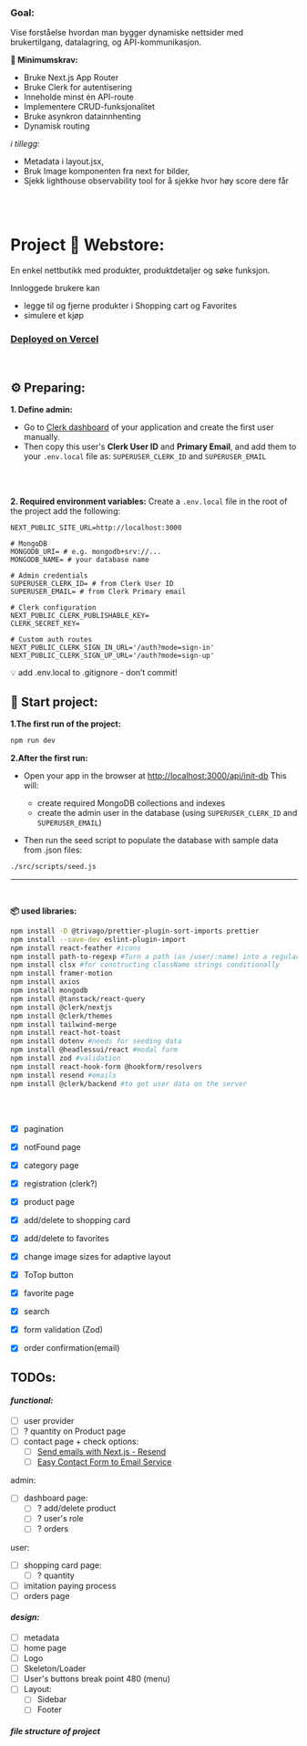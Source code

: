 
### Goal:

 Vise forståelse hvordan man bygger dynamiske nettsider med brukertilgang, datalagring, og API-kommunikasjon.

 **🎯 Minimumskrav:**
- Bruke Next.js App Router
- Bruke Clerk for autentisering
- Inneholde minst én API-route
- Implementere CRUD-funksjonalitet
- Bruke asynkron datainnhenting
- Dynamisk routing

*i tillegg:*
- Metadata i layout.jsx,
- Bruk Image komponenten fra next for bilder,
- Sjekk lighthouse observability tool for å sjekke hvor høy score dere får   
<br />
<br />

# **Project 🛒 Webstore:**

En enkel nettbutikk med produkter, produktdetaljer og søke funksjon.

Innloggede brukere kan 
- legge til og fjerne produkter i Shopping cart og Favorites
- simulere et kjøp



### [Deployed on Vercel](https://next-intro-sandy.vercel.app/)
<br />

## ⚙️ Preparing:

**1. Define admin:**  
- Go to [Clerk dashboard](https://dashboard.clerk.com/) of your application and create the first user manually.
- Then copy this user's **Clerk User ID** and **Primary Email**, and add them to your `.env.local` file as:  `SUPERUSER_CLERK_ID` and  `SUPERUSER_EMAIL`
<br />
<br />

**2. Required environment variables:**
Create a `.env.local` file in the root of the project add the following:
```env
NEXT_PUBLIC_SITE_URL=http://localhost:3000

# MongoDB
MONGODB_URI= # e.g. mongodb+srv://...
MONGODB_NAME= # your database name

# Admin credentials
SUPERUSER_CLERK_ID= # from Clerk User ID
SUPERUSER_EMAIL= # from Clerk Primary email

# Clerk configuration
NEXT_PUBLIC_CLERK_PUBLISHABLE_KEY=
CLERK_SECRET_KEY=

# Custom auth routes
NEXT_PUBLIC_CLERK_SIGN_IN_URL='/auth?mode=sign-in'
NEXT_PUBLIC_CLERK_SIGN_UP_URL='/auth?mode=sign-up'
```
💡 add .env.local to .gitignore - don’t commit!




## 🚀 Start project:
**1.The first run of the project:** 
```bash
npm run dev
```

**2.After the first run:**

- Open your app in the browser at [http://localhost:3000/api/init-db](http://localhost:3000/api/init-db)
  This will:
  - create required MongoDB collections and indexes
  - create the admin user in the database (using `SUPERUSER_CLERK_ID` and `SUPERUSER_EMAIL`)
   
- Then run the seed script to populate the database with sample data from .json files:
```bash
./src/scripts/seed.js 
```  
---
<br />

**📦 used libraries:**

```bash
npm install -D @trivago/prettier-plugin-sort-imports prettier
npm install --save-dev eslint-plugin-import
npm install react-feather #icons
npm install path-to-regexp #Turn a path (as /user/:name) into a regular expression
npm install clsx #for constructing className strings conditionally
npm install framer-motion
npm install axios
npm install mongodb
npm install @tanstack/react-query
npm install @clerk/nextjs
npm install @clerk/themes
npm install tailwind-merge
npm install react-hot-toast
npm install dotenv #needs for seeding data
npm install @headlessui/react #modal form
npm install zod #validation
npm install react-hook-form @hookform/resolvers
npm install resend #emails
npm install @clerk/backend #to get user data on the server
```
<br />
<br />




- [x] pagination
- [x] notFound page
- [x] category page
- [x] registration (clerk?)
- [x] product page
- [x] add/delete to shopping card
- [x] add/delete to favorites
- [x] change image sizes for adaptive layout
- [x] ToTop button
- [x] favorite page
- [x] search
- [x] form validation (Zod)
- [x] order confirmation(email)


## TODOs:

#### *functional:*
- [ ] user provider
- [ ] ? quantity on Product page
- [ ] contact page + check options:
   - [ ] [Send emails with Next.js - Resend](https://resend.com/docs/send-with-nextjs)
   - [ ] [Easy Contact Form to Email Service](https://web3forms.com/)

admin:
- [ ] dashboard page:
   - [ ] ? add/delete product
   - [ ] ? user's role
   - [ ] ? orders

user:
- [ ] shopping card page:
   - [ ] ? quantity
- [ ] imitation paying process
- [ ] orders page

#### *design:*
- [ ] metadata
- [ ] home page
- [ ] Logo
- [ ] Skeleton/Loader
- [ ] User's buttons break point 480 (menu)
- [ ] Layout:
  - [ ] Sidebar
  - [ ] Footer

#### *file structure of project*